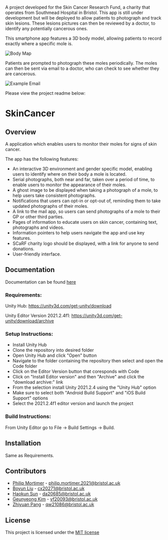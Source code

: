 A project developed for the Skin Cancer Research Fund, a charity that operates from Southmead Hospital in Bristol. This app is still under development but will be deployed to allow patients to photograph and track skin lesions. These lesions pictures can then be reviewed by a doctor, to identify any potentially cancerous ones.

This smartphone app features a 3D body model, allowing patients to record exactly where a specific mole is.

![Body Map](https://github.com/philipmortimer/Mole-Tracker-ScaRF/assets/64362945/c2c21083-d684-44ef-9253-c718e0e7911f)

Patients are prompted to photograph these moles periodically. The moles can then be sent via email to a doctor, who can check to see whether they are cancerous.

![Example Email](https://github.com/philipmortimer/Mole-Tracker-ScaRF/assets/64362945/63c92161-a492-4df8-b885-6e1d19f139f9)


Please view the project readme below:

# SkinCancer

## Overview
A application which enables users to monitor their moles for signs of skin cancer.

The app has the following features:
* An interactive 3D environment and gender specific model, enabling users to identify where on their body a mole is located.
* Serial photographs, both near and far, taken over a period of time, to enable users to monitor the appearance of their moles.
* A ghost image to be displayed when taking a photograph of a mole, to help users take consistent photographs.
* Notifications that users can opt-in or opt-out of, reminding them to take updated photographs of their moles.
* A link to the mail app, so users can send photographs of a mole to their GP or other third parties.
* Pages of information to educate users on skin cancer, containing text, photographs and videos.
* Information pointers to help users navigate the app and use key features.
* SCaRF charity logo should be displayed, with a link for anyone to send donations.
* User-friendly interface.

## Documentation

Documentation can be found [here](https://github.com/spe-uob/2022-SkinCancerMonitoringApp/tree/main/Documentation)

### Requirements:

Unity Hub: https://unity3d.com/get-unity/download

Unity Editor Version 2021.2.4f1: https://unity3d.com/get-unity/download/archive

### Setup Instructions:

* Install Unity Hub
* Clone the repository into desired folder
* Open Unity Hub and click "Open" button
* Navigate to the folder containing the repository then select and open the Code folder
* Click on the Editor Version button that coresponds with Code
* Click on "Install Editor version" and then "Archive" and click the "download archive:" link
* From the selection install Unity 2021.2.4 using the "Unity Hub" option
* Make sure to select both "Android Build Support" and "iOS Build Support" options
* Select the 2021.2.4f1 editor version and launch the project

### Build Instructions: 

From Unity Editor go to File -> Build Settings -> Build.

## Installation

Same as Requirements.

## Contributors

- [Philip Mortimer](https://github.com/PhilipMortimer) - philip.mortimer.2021@bristol.ac.uk
- [Boyun Liu](https://github.com/BoyunLiu) - cx20271@bristol.ac.uk
- [Haokun Sun](https://github.com/haokun229) - da20685@bristol.ac.uk
- [Geunyeong Kim](https://github.com/Dubutoto) - vf20093@bristol.ac.uk
- [Zhiyuan Pang](https://github.com/qw21086) - qw21086@bristol.ac.uk

## License

This project is licensed under the [MIT license](https://github.com/spe-uob/2022-SkinCancerMonitoringApp/blob/main/LICENSE)
